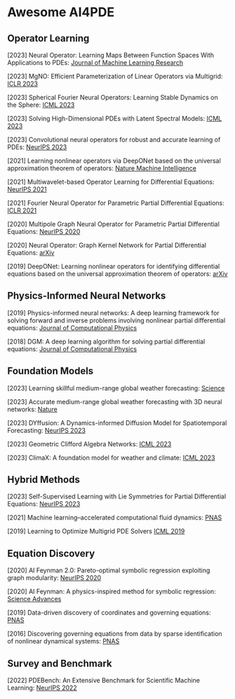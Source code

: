 # Awesome AI4PDE


## Operator Learning
[2023] Neural Operator: Learning Maps Between Function Spaces With Applications to PDEs: [Journal of Machine Learning Research]()

[2023] MgNO: Efficient Parameterization of Linear Operators via Multigrid: [ICLR 2023]()

[2023] Spherical Fourier Neural Operators: Learning Stable Dynamics on the Sphere: [ICML 2023]()

[2023] Solving High-Dimensional PDEs with Latent Spectral Models: [ICML 2023]()

[2023] Convolutional neural operators for robust and accurate learning of PDEs: [NeurIPS 2023](https://papers.nips.cc/paper_files/paper/2023/hash/f3c1951b34f7f55ffaecada7fde6bd5a-Abstract-Conference.html)

[2021] Learning nonlinear operators via DeepONet based on the universal approximation theorem of operators: [Nature Machine Intelligence](https://www.nature.com/articles/s42256-021-00302-5)

[2021] Multiwavelet-based Operator Learning for Differential Equations: [NeurIPS 2021]()

[2021] Fourier Neural Operator for Parametric Partial Differential Equations: [ICLR 2021]()

[2020] Multipole Graph Neural Operator for Parametric Partial Differential Equations: [NeurIPS 2020]()

[2020] Neural Operator: Graph Kernel Network for Partial Differential Equations: [arXiv]()

[2019] DeepONet: Learning nonlinear operators for identifying differential equations based on the universal approximation theorem of operators: [arXiv](https://arxiv.org/abs/1910.03193)

## Physics-Informed Neural Networks
[2019] Physics-informed neural networks: A deep learning framework for solving forward and inverse problems involving nonlinear partial differential equations: [Journal of Computational Physics](https://www.sciencedirect.com/science/article/pii/S0021999118307125)

[2018] DGM: A deep learning algorithm for solving partial differential equations: [Journal of Computational Physics]()

## Foundation Models
[2023] Learning skillful medium-range global weather forecasting: [Science](https://www.science.org/stoken/author-tokens/ST-1550/full)

[2023] Accurate medium-range global weather forecasting with 3D neural networks: [Nature](https://www.nature.com/articles/s41586-023-06185-3)

[2023] DYffusion: A Dynamics-informed Diffusion Model for Spatiotemporal Forecasting: [NeurIPS 2023]()

[2023] Geometric Clifford Algebra Networks: [ICML 2023]()

[2023] ClimaX: A foundation model for weather and climate: [ICML 2023]()

## Hybrid Methods
[2023] Self-Supervised Learning with Lie Symmetries for Partial Differential Equations: [NeurIPS 2023]()

[2021] Machine learning–accelerated computational fluid dynamics: [PNAS](https://www.pnas.org/doi/10.1073/pnas.2101784118)

[2019] Learning to Optimize Multigrid PDE Solvers [ICML 2019]()

## Equation Discovery
[2020] AI Feynman 2.0: Pareto-optimal symbolic regression exploiting graph modularity: [NeurIPS 2020](https://proceedings.neurips.cc/paper/2020/hash/33a854e247155d590883b93bca53848a-Abstract.html)

[2020] AI Feynman: A physics-inspired method for symbolic regression: [Science Advances](https://www.science.org/doi/10.1126/sciadv.aay2631)

[2019] Data-driven discovery of coordinates and governing equations: [PNAS](https://www.pnas.org/doi/full/10.1073/pnas.1906995116)

[2016] Discovering governing equations from data by sparse identification of nonlinear dynamical systems: [PNAS](https://www.pnas.org/doi/10.1073/pnas.1517384113)

## Survey and Benchmark
[2022] PDEBench: An Extensive Benchmark for Scientific Machine Learning: [NeurIPS 2022]()
